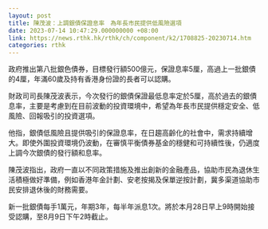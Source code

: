 ```yaml
---
layout: post
title: 陳茂波：上調銀債保證息率　為年長市民提供低風險選項
date: 2023-07-14 10:47:29.000000000 +08:00
link: https://news.rthk.hk/rthk/ch/component/k2/1708825-20230714.htm
categories: rthk
---
```


政府推出第八批銀色債券，目標發行額500億元，保證息率5厘，高過上一批銀債的4厘，年滿60歲及持有香港身份證的長者可以認購。

財政司司長陳茂波表示，今次發行的銀債保證最低息率定於5厘，高於過去的銀債息率，主要是考慮到在目前波動的投資環境中，希望為年長市民提供穩定安全、低風險、回報吸引的投資選項。

他指，銀債低風險且提供吸引的保證息率，在日趨高齡化的社會中，需求持續增大。即使外圍投資環境仍波動，在審慎平衡債券基金的穩健和可持續性後，仍適度上調今次銀債的發行額和息率。

陳茂波指出，政府一直以不同政策措施及推出創新的金融產品，協助市民為退休生活積極做好準備，例如香港年金計劃、安老按揭及保單逆按計劃，冀多渠道協助市民安排退休後的財務需要。

新一批銀債每手1萬元，年期3年，每半年派息1次。將於本月28日早上9時開始接受認購，至8月9日下午2時截止。
